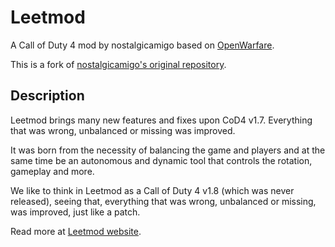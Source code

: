 Leetmod
=======

A Call of Duty 4 mod by nostalgicamigo based on [OpenWarfare](http://openwarfaremod.com/).

This is a fork of [nostalgicamigo's original repository](http://sourceforge.net/projects/leetmod/).

Description
-----------

Leetmod brings many new features and fixes upon CoD4 v1.7. Everything that was wrong, unbalanced or missing was improved.

It was born from the necessity of balancing the game and players and at the same time be an autonomous and dynamic tool that controls the rotation, gameplay and more.

We like to think in Leetmod as a Call of Duty 4 v1.8 (which was never released), seeing that, everything that was wrong, unbalanced or missing, was improved, just like a patch.

Read more at [Leetmod website](http://www.leetmod.pt.am/).
